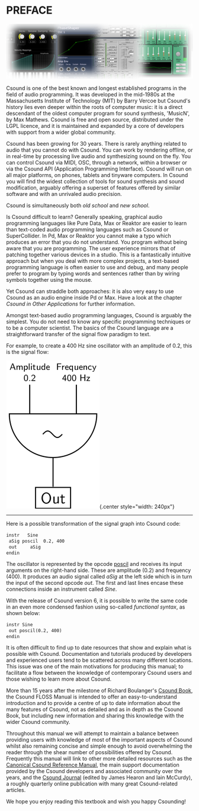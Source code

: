 # PREFACE

![](../resources/images/00-a-montage-3.png)

Csound is one of the best known and longest established programs in the
field of audio programming. It was developed in the mid-1980s at the
Massachusetts Institute of Technology (MIT) by Barry Vercoe but
Csound\'s history lies even deeper within the roots of computer music:
it is a direct descendant of the oldest computer program for sound
synthesis, \'MusicN\', by Max Mathews. Csound is free and open source,
distributed under the LGPL licence, and it is maintained and expanded by
a core of developers with support from a wider global community.

Csound has been growing for 30 years. There is rarely anything related
to audio that you cannot do with Csound. You can work by rendering
offline, or in real-time by processing live audio and synthesizing sound
on the fly. You can control Csound via MIDI, OSC, through a network,
within a browser or via the Csound API (Application Programming
Interface). Csound will run on all major platforms, on phones, tablets
and tinyware computers. In Csound you will find the widest collection of
tools for sound synthesis and sound modification, arguably offering a
superset of features offered by similar software and with an unrivaled
audio precision.

Csound is simultaneously both *old school* and *new school*.

Is Csound difficult to learn? Generally speaking, graphical audio
programming languages like Pure Data, Max or Reaktor are easier to
learn than text-coded audio programming languages such as Csound or
SuperCollider. In Pd, Max or Reaktor you cannot make a typo which
produces an error that you do not understand. You program without being
aware that you are programming. The user experience mirrors that of
patching together various devices in a studio. This is a fantastically
intuitive approach but when you deal with more complex projects, a
text-based programming language is often easier to use and debug, and
many people prefer to program by typing words and sentences rather than
by wiring symbols together using the mouse.

Yet Csound can straddle both approaches: it is also very easy to use
Csound as an audio engine inside Pd or Max. Have a look at the chapter
*Csound in Other Applications* for further information.

Amongst text-based audio programming languages, Csound is arguably the
simplest. You do not need to know any specific programming techniques or
to be a computer scientist. The basics of the Csound language are a
straightforward transfer of the signal flow paradigm to text.

For example, to create a 400 Hz sine oscillator with an amplitude of
0.2, this is the signal flow:


![](resources/images/00-a-signal-flow.png){.center style="width: 240px"}

-----------------

Here is a possible transformation of the signal graph into Csound code:

    instr   Sine
     aSig poscil  0.2, 400
     out     aSig
    endin

The oscillator is represented by the opcode
[poscil](http://csound.github.io/docs/manual/poscil.html) and receives
its input arguments on the right-hand side. These are amplitude (0.2)
and frequency (400). It produces an audio signal called *aSig* at the
left side which is in turn the input of the second opcode *out*. The
first and last lines encase these connections inside an instrument
called *Sine*.

With the release of Csound version 6, it is possible to write the same
code in an even more condensed fashion using so-called *functional
syntax*, as shown below:

    instr Sine
     out poscil(0.2, 400)
    endin

It is often difficult to find up to date resources that show and explain
what is possible with Csound. Documentation and tutorials produced by
developers and experienced users tend to be scattered across many
different locations. This issue was one of the main motivations for
producing this manual; to facilitate a flow between the knowledge of
contemporary Csound users and those wishing to learn more about Csound.

More than 15 years after the milestone of Richard Boulanger\'s [Csound
Book](https://mitpress.mit.edu/books/csound-book), the Csound FLOSS
Manual is intended to offer an easy-to-understand introduction and to
provide a centre of up to date information about the many features of
Csound, not as detailed and as in depth as the Csound Book, but
including new information and sharing this knowledge with the wider
Csound community.

Throughout this manual we will attempt to maintain a balance between
providing users with knowledge of most of the important aspects of
Csound whilst also remaining concise and simple enough to avoid
overwhelming the reader through the shear number of possibilities
offered by Csound. Frequently this manual will link to other more
detailed resources such as the [Canonical Csound Reference
Manual](http://csound.github.io/docs/manual/index.html), the main
support documentation provided by the Csound developers and associated
community over the years, and the [Csound
Journal](http://csoundjournal.com/index.html) (edited by James Hearon
and Iain McCurdy), a roughly quarterly online publication with many
great Csound-related articles.

We hope you enjoy reading this textbook and wish you happy Csounding!
